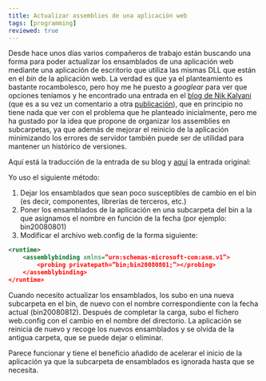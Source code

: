 ```yaml
---
title: Actualizar assemblies de una aplicación web
tags: [programming]
reviewed: true
---
```

Desde hace unos días varios compañeros de trabajo están buscando una forma para poder actualizar los ensamblados de una aplicación web mediante una aplicación de escritorio que utiliza las mismas DLL que están en el _bin_ de la aplicación web. La verdad es que ya el planteamiento es bastante rocambolesco, pero hoy me he puesto a _googlear_ para ver que opciones teníamos y he encontrado una entrada en el [blog de Nik Kalyani](http://www.techbubble.net/) (que es a su vez un comentario a otra [publicación](http://west-wind.com/Weblog/posts/449761.aspx)), que en principio no tiene nada que ver con el problema que he planteado inicialmente, pero me ha gustado por la idea que propone de organizar los assemblies en subcarpetas, ya que además de mejorar el reinicio de la aplicación minimizando los errores de servidor también puede ser de utilidad para mantener un histórico de versiones.

Aquí está la traducción de la entrada de su blog y [aquí](http://www.techbubble.net/2008/08/13/Updating+ASPNET+Assemblies.aspx) la entrada original:

Yo uso el siguiente método:

1. Dejar los ensamblados que sean poco susceptibles de cambio en el bin (es decir, componentes, librerías de terceros, etc.) 
2. Poner los ensamblados de la aplicación en una subcarpeta del bin a la que asignamos el nombre en función de la fecha (por ejemplo: bin20080801)
3. Modificar el archivo web.config de la forma siguiente:

```xml
<runtime> 
    <assemblybinding xmlns=”urn:schemas-microsoft-com:asm.v1”> 
        <probing privatepath=”bin;bin20080801;”></probing> 
    </assemblybinding> 
</runtime>
```

Cuando necesito actualizar los ensamblados, los subo en una nueva subcarpeta en el bin, de nuevo con el nombre correspondiente con la fecha actual (bin20080812). Después de completar la carga, subo el fichero web.config con el cambio en el nombre del directorio. La aplicación se reinicia de nuevo y recoge los nuevos ensamblados y se olvida de la antigua carpeta, que se puede dejar o eliminar.

Parece funcionar y tiene el beneficio añadido de acelerar el inicio de la aplicación ya que la subcarpeta de ensamblados es ignorada hasta que se necesita.

